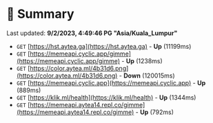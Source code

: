 # 📖 Summary
Last updated: **9/2/2023, 4:49:46 PG "Asia/Kuala_Lumpur"**

- `GET` [https://hst.aytea.ga](https://hst.aytea.ga) - **Up** (11199ms)
- `GET` [https://memeapi.cyclic.app/gimme](https://memeapi.cyclic.app/gimme) - **Up** (1238ms)
- `GET` [https://color.aytea.ml/4b31d6.png](https://color.aytea.ml/4b31d6.png) - **Down** (120015ms)
- `GET` [https://memeapi.cyclic.app](https://memeapi.cyclic.app) - **Up** (889ms)
- `GET` [https://klik.ml/health](https://klik.ml/health) - **Up** (1344ms)
- `GET` [https://memeapi.aytea14.repl.co/gimme](https://memeapi.aytea14.repl.co/gimme) - **Up** (792ms)
